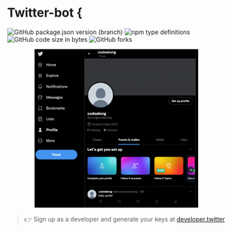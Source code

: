 # Twitter-bot {

![GitHub package.json version (branch)](https://img.shields.io/github/package-json/v/amargopastor/twitter-bot/main?color=blue&style=for-the-badge)
![npm type definitions](https://img.shields.io/npm/types/typescript?logo=typescript&logoColor=white&style=for-the-badge)
![GitHub code size in bytes](https://img.shields.io/github/languages/code-size/amargopastor/twitter-bot?color=blueviolet&label=CODE%20SIZE&logo=github&style=for-the-badge)
![GitHub forks](https://img.shields.io/github/forks/amargopastor/twitter-bot?color=success&logo=github&logoColor=white&style=for-the-badge)

<p align="center">
  <img src="./images/img1.png" style="width: 75%">
</p>

> 👉 Sign up as a developer and generate your keys at [developer.twitter](https://developer.twitter.com/en/portal/dashboard)
